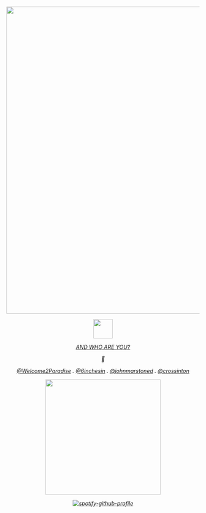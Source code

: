<h6 align="center">

<p align="center">
  <img width="8000000" height="800" src="https://txt.1001fonts.net/img/txt/b3RmLjg4LmUwZTJkYS5TU0JuWlhRZ2RHOGdaRzhnZEdocGN5QmhaMkZwYml3Z1lXNWtJR0ZuWVdsdUxDQmhaMkZwYmk0Z1FXNWtJSGx2ZFNkc2JDQmpiMjFsSUdKaFkyc3NJR0Z1WkNCcEoyeHNJR0psSUhkaGFYUnBibWN1LjA/eleanora.regular.webp">
</p>

<p align="center">
  <img width="50" height="50" src="https://files.catbox.moe/yy0m9q.png">
</p>

[<ins> AND WHO ARE YOU? </ins>](https://github.com/cheesewezz)

🐴

[@Welcome2Paradise](https://github.com/Welcome2Paradise) . [@6inchesin](https://github.com/6InchesIn) . [@johnmarstoned](https://github.com/johnmarstoned) . [@crossinton](https://github.com/crossinton)

<p align="center">
  <img width="300" height="300" src="https://files.catbox.moe/7k2fr1.png">
</p>

  [![spotify-github-profile](https://spotify-github-profile.kittinanx.com/api/view?uid=314lk5plcho6tynqye2qelu5zs5m&cover_image=true&theme=novatorem&show_offline=true&background_color=121212&interchange=true&bar_color=f5f5f5&bar_color_cover=false)](https://spotify-github-profile.kittinanx.com/api/view?uid=314lk5plcho6tynqye2qelu5zs5m&redirect=true)
  
